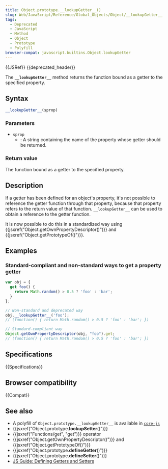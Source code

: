 ```yaml
---
title: Object.prototype.__lookupGetter__()
slug: Web/JavaScript/Reference/Global_Objects/Object/__lookupGetter__
tags:
  - Deprecated
  - JavaScript
  - Method
  - Object
  - Prototype
  - Polyfill
browser-compat: javascript.builtins.Object.lookupGetter
---
```

{{JSRef}} {{deprecated_header}}

The **`__lookupGetter__`** method returns the function bound as a getter to the
specified property.

## Syntax

```js
__lookupGetter__(sprop)
```

### Parameters

*   `sprop`
    *   : A string containing the name of the property whose getter should be
        returned.

### Return value

The function bound as a getter to the specified property.

## Description

If a getter has been defined for an object's property, it's not possible to
reference the getter function through that property, because that property
refers to the return value of that function. `__lookupGetter__` can be used to
obtain a reference to the getter function.

It is now possible to do this in a standardized way using
{{jsxref("Object.getOwnPropertyDescriptor()")}} and
{{jsxref("Object.getPrototypeOf()")}}.

## Examples

### Standard-compliant and non-standard ways to get a property getter

```js
var obj = {
  get foo() {
    return Math.random() > 0.5 ? 'foo' : 'bar';
  }
};

// Non-standard and deprecated way
obj.__lookupGetter__('foo');
// (function() { return Math.random() > 0.5 ? 'foo' : 'bar'; })

// Standard-compliant way
Object.getOwnPropertyDescriptor(obj, "foo").get;
// (function() { return Math.random() > 0.5 ? 'foo' : 'bar'; })
```

## Specifications

{{Specifications}}

## Browser compatibility

{{Compat}}

## See also

*   A polyfill of `Object.prototype.__lookupGetter__` is available in
    [`core-js`](https://github.com/zloirock/core-js#ecmascript-object)
*   {{jsxref("Object.prototype.__lookupSetter__()")}}
*   {{jsxref("Functions/get", "get")}} operator
*   {{jsxref("Object.getOwnPropertyDescriptor()")}} and
    {{jsxref("Object.getPrototypeOf()")}}
*   {{jsxref("Object.prototype.__defineGetter__()")}}
*   {{jsxref("Object.prototype.__defineSetter__()")}}
*   [JS Guide: Defining Getters and Setters](/en-US/docs/Web/JavaScript/Guide/Working_with_Objects#defining_getters_and_setters)
